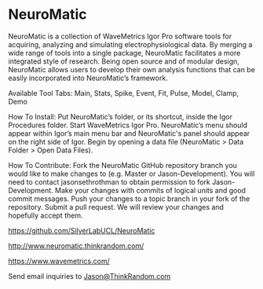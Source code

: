 # NeuroMatic
NeuroMatic is a collection of WaveMetrics Igor Pro software tools for acquiring, analyzing and simulating electrophysiological data. By merging a wide range of tools into a single package, NeuroMatic facilitates a more integrated style of research. Being open source and of modular design, NeuroMatic allows users to develop their own analysis functions that can be easily incorporated into NeuroMatic’s framework.

Available Tool Tabs: Main, Stats, Spike, Event, Fit, Pulse, Model, Clamp, Demo

How To Install: Put NeuroMatic’s folder, or its shortcut, inside the Igor Procedures folder. Start WaveMetrics Igor Pro. NeuroMatic’s menu should appear within Igor’s main menu bar and NeuroMatic's panel should appear on the right side of Igor. Begin by opening a data file (NeuroMatic > Data Folder > Open Data Files).

How To Contribute: Fork the NeuroMatic GitHub repository branch you would like to make changes to (e.g. Master or Jason-Development). You will need to contact jasonsethrothman to obtain permission to fork Jason-Development. Make your changes with commits of logical units and good commit messages. Push your changes to a topic branch in your fork of the repository. Submit a pull request. We will review your changes and hopefully accept them.

https://github.com/SilverLabUCL/NeuroMatic

http://www.neuromatic.thinkrandom.com/

https://www.wavemetrics.com/

Send email inquiries to Jason@ThinkRandom.com
